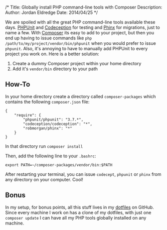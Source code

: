 /*
Title: Globally install PHP command-line tools with Composer
Description:
Author: Jordan Eldredge
Date: 2014/04/25
*/

We are spoiled with all the great PHP command-line tools available these days.
[PHPUnit] and [Codeception] for testing and [Phinx] for migrations, just to
name a few. With [Composer] its easy to add to your project, but then you end
up having to issue commands like `php /path/to/my/project/vendor/bin/phpunit`
when you would prefer to issue `phpunit`. Also, it's annoying to have to
manually add PHPUnit to every project you work on. Here is a better solution:

1. Create a dummy Composer project within your home directory
2. Add it's `vendor/bin` directory to your path

## How-To

In your home directory create a directory called `composer-packages`
which contains the following `composer.json` file:

    {
        "require": {
            "phpunit/phpunit": "3.7.*",
            "codeception/codeception": "*",
            "robmorgan/phinx": "*"
        }
    }

In that directory run `composer install`

Then, add the following line to your `.bashrc`:

    export PATH=~/composer-packages/vendor/bin:$PATH

After restarting your terminal, you can issue `codecept`, `phpunit` or `phinx`
from any directory on your computer. Cool!

## Bonus

In my setup, for bonus points, all this stuff lives in my [dotfiles] on GitHub.
Since every machine I work on has a clone of my dotfiles, with just one
`composer update` I can have all my PHP tools globally installed on any
machine.

[PHPUnit]: http://phpunit.de/
[Codeception]: http://codeception.com/
[Phinx]: http://phinx.org/
[Composer]: https://getcomposer.org/
[dotfiles]: https://github.com/captbaritone/dotfiles/tree/master/composer-packages
